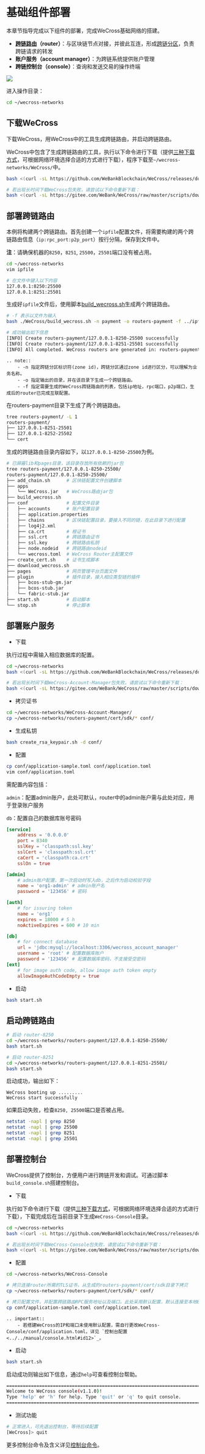 # 基础组件部署

本章节指导完成以下组件的部署，完成WeCross基础网络的搭建。

* **[跨链路由](../../introduction/introduction.html#id2)（router）**：与区块链节点对接，并彼此互连，形成[跨链分区](../../introduction/introduction.html#id2)，负责跨链请求的转发
* **账户服务（account manager）**：为跨链系统提供账户管理
* **跨链控制台（console）**：查询和发送交易的操作终端

![](../../images/tutorial/routers.png)

进入操作目录：

``` bash
cd ~/wecross-networks
```

## 下载WeCross

下载WeCross，用WeCross中的工具生成跨链路由，并启动跨链路由。

WeCross中包含了生成跨链路由的工具，执行以下命令进行下载（提供[三种下载方式](../../version/download.html#wecross)，可根据网络环境选择合适的方式进行下载），程序下载至`~/wecross-networks/WeCross/`中。

```bash
bash <(curl -sL https://github.com/WeBankBlockchain/WeCross/releases/download/resources/download_wecross.sh)

# 若出现长时间下载WeCross包失败，请尝试以下命令重新下载：
bash <(curl -sL https://gitee.com/WeBank/WeCross/raw/master/scripts/download_wecross.sh)
```

## 部署跨链路由

本例将构建两个跨链路由。首先创建一个`ipfile`配置文件，将需要构建的两个跨链路由信息（`ip:rpc_port:p2p_port`）按行分隔，保存到文件中。

**注**：请确保机器的`8250`，`8251`, `25500`，`25501`端口没有被占用。

```bash
cd ~/wecross-networks
vim ipfile

# 在文件中键入以下内容
127.0.0.1:8250:25500
127.0.0.1:8251:25501
```

生成好`ipfile`文件后，使用脚本[build_wecross.sh](../../manual/scripts.html#wecross)生成两个跨链路由。

```bash
# -f 表示以文件为输入
bash ./WeCross/build_wecross.sh -n payment -o routers-payment -f ../ipfile

# 成功输出如下信息
[INFO] Create routers-payment/127.0.0.1-8250-25500 successfully
[INFO] Create routers-payment/127.0.0.1-8251-25501 successfully
[INFO] All completed. WeCross routers are generated in: routers-payment/
```

```eval_rst
.. note::
    - -n 指定跨链分区标识符(zone id)，跨链分区通过zone id进行区分，可以理解为业务名称。
    - -o 指定输出的目录，并在该目录下生成一个跨链路由。
    - -f 指定需要生成的WeCross跨链路由的列表，包括ip地址，rpc端口，p2p端口，生成后的router已完成互联配置。
```

在routers-payment目录下生成了两个跨链路由。

``` bash
tree routers-payment/ -L 1
routers-payment/
├── 127.0.0.1-8251-25501
├── 127.0.0.1-8252-25502
└── cert
```

生成的跨链路由目录内容如下，以`127.0.0.1-8250-25500`为例。

```bash
# 已屏蔽lib和pages目录，该目录存放所有依赖的jar包
tree routers-payment/127.0.0.1-8250-25500/
routers-payment/127.0.0.1-8250-25500/
├── add_chain.sh      # 区块链配置文件创建脚本
├── apps
│   └── WeCross.jar   # WeCross路由jar包
├── build_wecross.sh
├── conf              # 配置文件目录
│   ├── accounts      # 账户配置目录
│   ├── application.properties 
│   ├── chains        # 区块链配置目录，要接入不同的链，在此目录下进行配置
│   ├── log4j2.xml    
│   ├── ca.crt        # 根证书
│   ├── ssl.crt       # 跨链路由证书
│   ├── ssl.key       # 跨链路由私钥
│   ├── node.nodeid   # 跨链路由nodeid
│   └── wecross.toml  # WeCross Router主配置文件
├── create_cert.sh    # 证书生成脚本
├── download_wecross.sh
├── pages             # 网页管理平台页面文件
├── plugin            # 插件目录，接入相应类型链的插件
│   ├── bcos-stub-gm.jar
│   ├── bcos-stub.jar
│   └── fabric-stub.jar
├── start.sh          # 启动脚本
└── stop.sh           # 停止脚本
```

## 部署账户服务

- 下载

执行过程中需输入相应数据库的配置。


``` bash
cd ~/wecross-networks
bash <(curl -sL https://github.com/WeBankBlockchain/WeCross/releases/download/resources/download_account_manager.sh)

# 若出现长时间下载WeCross-Account-Manager包失败，请尝试以下命令重新下载：
bash <(curl -sL https://gitee.com/WeBank/WeCross/raw/master/scripts/download_account_manager.sh)
```

- 拷贝证书

``` bash
cd ~/wecross-networks/WeCross-Account-Manager/
cp ~/wecross-networks/routers-payment/cert/sdk/* conf/
```

- 生成私钥

``` bash
bash create_rsa_keypair.sh -d conf/
```

- 配置

``` bash
cp conf/application-sample.toml conf/application.toml
vim conf/application.toml
```

需配置内容包括：

``admin``：配置admin账户，此处可默认，router中的admin账户需与此处对应，用于登录账户服务

``db``：配置自己的数据库账号密码

``` toml
[service]
    address = '0.0.0.0'
    port = 8340
    sslKey = 'classpath:ssl.key'
    sslCert = 'classpath:ssl.crt'
    caCert = 'classpath:ca.crt'
    sslOn = true

[admin] 
    # admin账户配置，第一次启动时写入db，之后作为启动校验字段
    name = 'org1-admin' # admin账户名
    password = '123456' # 密码

[auth]
    # for issuring token
    name = 'org1'
    expires = 18000 # 5 h
    noActiveExpires = 600 # 10 min

[db]
    # for connect database
    url = 'jdbc:mysql://localhost:3306/wecross_account_manager'
    username = 'root' # 配置数据库账户
    password = '123456' # 配置数据库密码，不支接受空密码
[ext]
    # for image auth code, allow image auth token empty
    allowImageAuthCodeEmpty = true
```

- 启动

``` bash
bash start.sh
```

## 启动跨链路由

```bash
# 启动 router-8250
cd ~/wecross-networks/routers-payment/127.0.0.1-8250-25500/
bash start.sh

# 启动 router-8251
cd ~/wecross-networks/routers-payment/127.0.0.1-8251-25501/
bash start.sh
```

启动成功，输出如下：

```
WeCross booting up .........
WeCross start successfully
```

如果启动失败，检查`8250, 25500`端口是否被占用。

``` bash
netstat -napl | grep 8250
netstat -napl | grep 25500
netstat -napl | grep 8251
netstat -napl | grep 25501
```

## 部署控制台

WeCross提供了控制台，方便用户进行跨链开发和调试。可通过脚本`build_console.sh`搭建控制台。

- 下载

执行如下命令进行下载（提供[三种下载方式](../../version/download.html#id2)，可根据网络环境选择合适的方式进行下载），下载完成后在当前目录下生成`WeCross-Console`目录。

```bash
cd ~/wecross-networks
bash <(curl -sL https://github.com/WeBankBlockchain/WeCross/releases/download/resources/download_console.sh)

# 若出现长时间下载WeCross-Console包失败，请尝试以下命令重新下载：
bash <(curl -sL https://gitee.com/WeBank/WeCross/raw/master/scripts/download_console.sh)
```

- 配置

```bash
cd ~/wecross-networks/WeCross-Console

# 拷贝连接router所需的TLS证书，从生成的routers-payment/cert/sdk目录下拷贝
cp ~/wecross-networks/routers-payment/cert/sdk/* conf/ 

# 拷贝配置文件，并配置跨链路由RPC服务地址以及端口。此处采用默认配置，默认连接至本地8250端口。
cp conf/application-sample.toml conf/application.toml
```

```eval_rst
.. important::
    - 若搭建WeCross的IP和端口未使用默认配置，需自行更改WeCross-Console/conf/application.toml，详见 `控制台配置 <../../manual/console.html#id12>`_。
```

- 启动

```bash
bash start.sh
```

启动成功则输出如下信息，通过`help`可查看控制台帮助。

```bash
=================================================================================
Welcome to WeCross console(v1.1.0)!
Type 'help' or 'h' for help. Type 'quit' or 'q' to quit console.
=================================================================================
```

- 测试功能

```bash
# 正常进入，可先退出控制台，等待后续配置
[WeCross]> quit
```

更多控制台命令及含义详见[控制台命令](../../manual/console.html#id14)。
